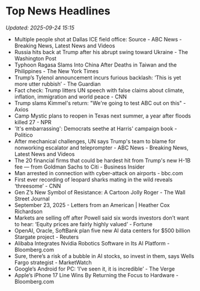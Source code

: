 # Top News Headlines

_Updated: 2025-09-24 15:15_

- Multiple people shot at Dallas ICE field office: Source - ABC News - Breaking News, Latest News and Videos
- Russia hits back at Trump after his abrupt swing toward Ukraine - The Washington Post
- Typhoon Ragasa Slams Into China After Deaths in Taiwan and the Philippines - The New York Times
- Trump’s Tylenol announcement incurs furious backlash: ‘This is yet more utter rubbish’ - The Guardian
- Fact check: Trump litters UN speech with false claims about climate, inflation, immigration and world peace - CNN
- Trump slams Kimmel's return: "We're going to test ABC out on this" - Axios
- Camp Mystic plans to reopen in Texas next summer, a year after floods killed 27 - NPR
- 'It's embarrassing': Democrats seethe at Harris' campaign book - Politico
- After mechanical challenges, UN says Trump's team to blame for nonworking escalator and teleprompter - ABC News - Breaking News, Latest News and Videos
- The 20 financial firms that could be hardest hit from Trump's new H-1B fee — from Goldman Sachs to Citi - Business Insider
- Man arrested in connection with cyber-attack on airports - bbc.com
- First ever recording of leopard sharks mating in the wild reveals ‘threesome’ - CNN
- Gen Z’s New Symbol of Resistance: A Cartoon Jolly Roger - The Wall Street Journal
- September 23, 2025 - Letters from an American | Heather Cox Richardson
- Markets are selling off after Powell said six words investors don’t want to hear: ‘Equity prices are fairly highly valued’ - Fortune
- OpenAI, Oracle, SoftBank plan five new AI data centers for $500 billion Stargate project - Reuters
- Alibaba Integrates Nvidia Robotics Software in Its AI Platform - Bloomberg.com
- Sure, there’s a risk of a bubble in AI stocks, so invest in them, says Wells Fargo strategist - MarketWatch
- Google’s Android for PC: ‘I’ve seen it, it is incredible’ - The Verge
- Apple’s iPhone 17 Line Wins By Returning the Focus to Hardware - Bloomberg.com